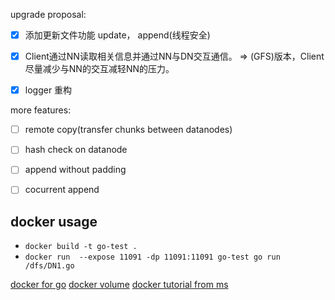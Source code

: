 upgrade proposal:
- [x] 添加更新文件功能 update， append(线程安全)
- [x] Client通过NN读取相关信息并通过NN与DN交互通信。 => (GFS)版本，Client尽量减少与NN的交互减轻NN的压力。
- [x] logger 重构


more features:
- [ ] remote copy(transfer chunks between datanodes)
- [ ] hash check on datanode
- [ ] append without padding
- [ ] cocurrent append 


## docker usage

- `docker build -t go-test .`
- `docker run  --expose 11091 -dp 11091:11091 go-test go run /dfs/DN1.go`


[docker for go](https://www.callicoder.com/docker-golang-image-container-example/)
[docker volume](https://www.jianshu.com/p/ef0f24fd0674)
[docker tutorial from ms](https://docs.microsoft.com/en-us/visualstudio/docker/tutorials/use-docker-compose)
